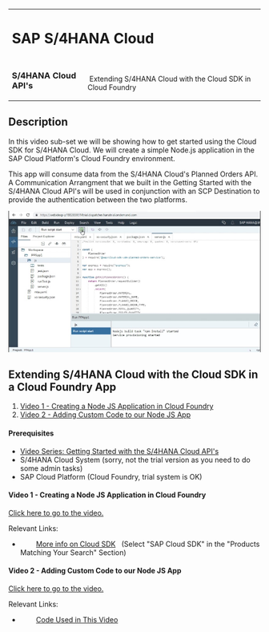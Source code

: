 <table width=100% border=0>
<tr ><td colspan=2><h1>SAP S/4HANA Cloud</h1></td></tr>
<tr><td><h3>S/4HANA Cloud API's</h3></td><td width=70%></br>&nbsp;Extending S/4HANA Cloud with the Cloud SDK in Cloud Foundry</td>
</table>

## Description

In this video sub-set we will be showing how to get started using the Cloud SDK for S/4HANA Cloud. We will create a simple Node.js application in the SAP Cloud Platform's Cloud Foundry environment. 

This app will consume data from the S/4HANA Cloud's Planned Orders API. A Communication Arrangment that we built in the Getting Started with the S/4HANA Cloud API's will be used in conjunction with an SCP Destination to provide the authentication between the two platforms. 

<img src="../images/extends4hccloudsdkcf.jpg">

## <a name="gss4hapi"></a>Extending S/4HANA Cloud with the Cloud SDK in a Cloud Foundry App
1) [Video 1 - Creating a Node JS Application in Cloud Foundry](#v1njsa)
1) [Video 2 - Adding Custom Code to our Node JS App](#v2acc)

#### Prerequisites

* [Video Series: Getting Started with the S/4HANA Cloud API's](../exercises/gettingstarteds4hcloudapis.md)
* S/4HANA Cloud System (sorry, not the trial version as you need to do some admin tasks)
* SAP Cloud Platform (Cloud Foundry, trial system is OK)

#### <a name="v1njsa"></a>Video 1 - Creating a Node JS Application in Cloud Foundry

[Click here to go to the video.](https://www.youtube.com/watch?v=738IY6RK-GE)

Relevant Links:

*  &nbsp;&nbsp;&nbsp;&nbsp;&nbsp;&nbsp;&nbsp;&nbsp;[More info on Cloud SDK](https://help.sap.com/viewer/search?q=sap%20cloud%20sdk)
&nbsp;&nbsp;(Select "SAP Cloud SDK" in the "Products Matching Your Search" Section)

#### <a name="v2acc"></a>Video 2 - Adding Custom Code to our Node JS App

[Click here to go to the video.](https://www.youtube.com/watch?v=YwQORe3xSVY)

Relevant Links:

*  &nbsp;&nbsp;&nbsp;&nbsp;&nbsp;&nbsp;&nbsp;&nbsp;[Code Used in This Video](/code/PPApp1.txt)


